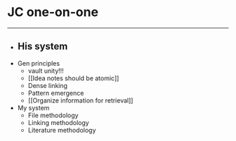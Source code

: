 # JC one-on-one
---
- His system
	- 
- Gen principles
	- vault unity!!!
	- [[Idea notes should be atomic]]
	- Dense linking
	- Pattern emergence
	- [[Organize information for retrieval]]
- My system
	- File methodology
	- Linking methodology
	- Literature methodology